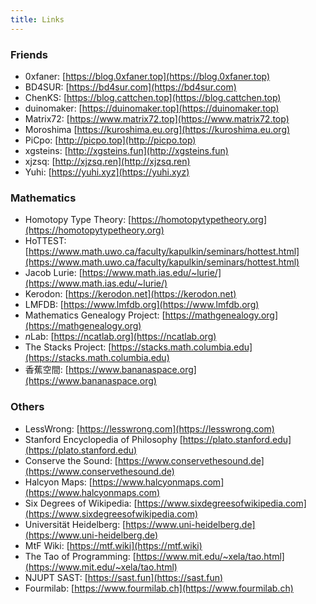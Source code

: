 ```yaml
---
title: Links
---
```


### Friends

- 0xfaner: [https://blog.0xfaner.top](https://blog.0xfaner.top)
- BD4SUR: [https://bd4sur.com](https://bd4sur.com)
- ChenKS: [https://blog.cattchen.top](https://blog.cattchen.top)
- duinomaker: [https://duinomaker.top](https://duinomaker.top)
- Matrix72: [https://www.matrix72.top](https://www.matrix72.top)
- Moroshima [https://kuroshima.eu.org](https://kuroshima.eu.org)
- PiCpo: [http://picpo.top](http://picpo.top)
- xgsteins: [http://xgsteins.fun](http://xgsteins.fun)
- xjzsq: [http://xjzsq.ren](http://xjzsq.ren)
- Yuhi: [https://yuhi.xyz](https://yuhi.xyz)

### Mathematics

- Homotopy Type Theory: [https://homotopytypetheory.org](https://homotopytypetheory.org)
- HoTTEST: [https://www.math.uwo.ca/faculty/kapulkin/seminars/hottest.html](https://www.math.uwo.ca/faculty/kapulkin/seminars/hottest.html)
- Jacob Lurie: [https://www.math.ias.edu/~lurie/](https://www.math.ias.edu/~lurie/)
- Kerodon: [https://kerodon.net](https://kerodon.net)
- LMFDB: [https://www.lmfdb.org](https://www.lmfdb.org)
- Mathematics Genealogy Project: [https://mathgenealogy.org](https://mathgenealogy.org)
- $n$Lab: [https://ncatlab.org](https://ncatlab.org)
- The Stacks Project: [https://stacks.math.columbia.edu](https://stacks.math.columbia.edu)
- 香蕉空間: [https://www.bananaspace.org](https://www.bananaspace.org)

### Others

- LessWrong: [https://lesswrong.com](https://lesswrong.com)
- Stanford Encyclopedia of Philosophy [https://plato.stanford.edu](https://plato.stanford.edu)
- Conserve the Sound: [https://www.conservethesound.de](https://www.conservethesound.de)
- Halcyon Maps: [https://www.halcyonmaps.com](https://www.halcyonmaps.com)
- Six Degrees of Wikipedia: [https://www.sixdegreesofwikipedia.com](https://www.sixdegreesofwikipedia.com)
- Universität Heidelberg: [https://www.uni-heidelberg.de](https://www.uni-heidelberg.de)
- MtF Wiki: [https://mtf.wiki](https://mtf.wiki)
- The Tao of Programming: [https://www.mit.edu/~xela/tao.html](https://www.mit.edu/~xela/tao.html)
- NJUPT SAST: [https://sast.fun](https://sast.fun)
- Fourmilab: [https://www.fourmilab.ch](https://www.fourmilab.ch)